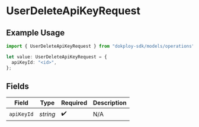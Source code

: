 # UserDeleteApiKeyRequest

## Example Usage

```typescript
import { UserDeleteApiKeyRequest } from "dokploy-sdk/models/operations";

let value: UserDeleteApiKeyRequest = {
  apiKeyId: "<id>",
};
```

## Fields

| Field              | Type               | Required           | Description        |
| ------------------ | ------------------ | ------------------ | ------------------ |
| `apiKeyId`         | *string*           | :heavy_check_mark: | N/A                |